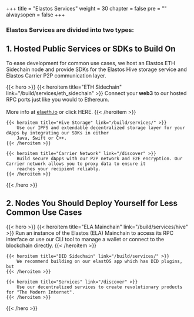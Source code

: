 
+++
title = "Elastos Services"
weight = 30
chapter = false
pre = ""
alwaysopen = false
+++

### Elastos Services are divided into two types:

## 1. Hosted Public Services or SDKs to Build On

To ease development for common use cases, we host an Elastos ETH Sidechain node and provide SDKs for the Elastos Hive
storage service and Elastos Carrier P2P communication layer.

{{< hero >}}
    {{< heroitem title="ETH Sidechain" link="/build/services/eth_sidechain" >}}
        Connect your <b>web3</b> to our hosted RPC ports just like you would to Ethereum.<br/><br/>More info at <a target="_blank" href="https://elaeth.io">elaeth.io</a> or click <a>HERE</a>. 
    {{< /heroitem >}}
    
    {{< heroitem title="Hive Storage" link="/build/services/" >}}
        Use our IPFS and extendable decentralized storage layer for your dApps by integrating our SDKs in either
        Java, Swift or C++.
    {{< /heroitem >}}   
    
    {{< heroitem title="Carrier Network" link="/discover" >}}
        Build secure dApps with our P2P network and E2E encryption. Our Carrier network allows you to proxy data to ensure it 
        reaches your recipient reliably.
    {{< /heroitem >}}
{{< /hero >}}

## 2. Nodes You Should Deploy Yourself for Less Common Use Cases


{{< hero >}}
    {{< heroitem title="ELA Mainchain" link="/build/services/hive" >}}
        Run an instance of the Elastos (ELA) Mainchain to access its RPC interface or use our CLI tool to
        manage a wallet or connect to the blockchain directly.
    {{< /heroitem >}}
    
    {{< heroitem title="DID Sidechain" link="/build/services/" >}}
        We recommend building on our elastOS app which has DID plugins, but  
    {{< /heroitem >}}   
    
    {{< heroitem title="Services" link="/discover" >}}
        Use our decentralized services to create revolutionary products for "The Modern Internet".
    {{< /heroitem >}}
{{< /hero >}}

